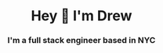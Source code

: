 <h1 align="center">Hey 👋 I'm Drew </h1>
<h3 align="center">I'm a full stack engineer based in NYC</h3>



